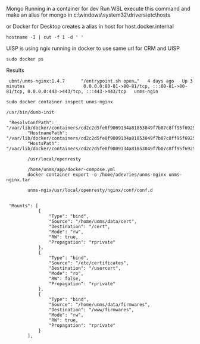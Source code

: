 Mongo Running in a container for dev
Run WSL execute this command and make an alias for mongo in c:\windows\system32\drivers\etc\hosts

or Docker for Desktop creates a alias in host for host.docker.internal

```
hostname -I | cut -f 1 -d ' '

```




UISP is using ngix running in docker to use same url for CRM and UISP 

```
sudo docker ps 

```

Results 
```
 ubnt/unms-nginx:1.4.7      "/entrypoint.sh open…"   4 days ago   Up 3 minutes                      0.0.0.0:80-81->80-81/tcp, :::80-81->80-81/tcp, 0.0.0.0:443->443/tcp, :::443->443/tcp   unms-ngin
```

```
sudo docker container inspect unms-nginx
```

```
/usr/bin/dumb-init

 "ResolvConfPath": "/var/lib/docker/containers/cd2c2d5fe0f9009134a81853049f7b07c8ff95f6925ea9f3dc0c35ec920a7f5d/resolv.conf",
        "HostnamePath": "/var/lib/docker/containers/cd2c2d5fe0f9009134a81853049f7b07c8ff95f6925ea9f3dc0c35ec920a7f5d/hostname",
        "HostsPath": "/var/lib/docker/containers/cd2c2d5fe0f9009134a81853049f7b07c8ff95f6925ea9f3dc0c35ec920a7f5d/hosts"

        /usr/local/openresty

        /home/unms/app/docker-compose.yml
        docker container export -o /home/adevries/unms-nginx unms-nginx.tar

        unms-ngix/usr/local/openresty/nginx/conf/conf.d


 "Mounts": [
            {
                "Type": "bind",
                "Source": "/home/unms/data/cert",
                "Destination": "/cert",
                "Mode": "rw",
                "RW": true,
                "Propagation": "rprivate"
            },
            {
                "Type": "bind",
                "Source": "/etc/certificates",
                "Destination": "/usercert",
                "Mode": "ro",
                "RW": false,
                "Propagation": "rprivate"
            },
            {
                "Type": "bind",
                "Source": "/home/unms/data/firmwares",
                "Destination": "/www/firmwares",
                "Mode": "rw",
                "RW": true,
                "Propagation": "rprivate"
            }
        ],

```    